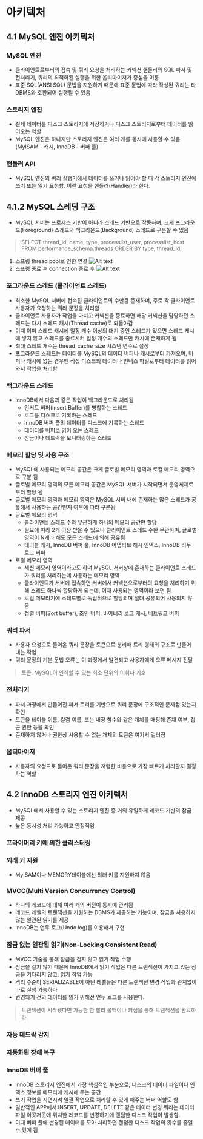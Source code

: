# 아키텍처

## 4.1 MySQL 엔진 아키텍처

### MySQL 엔진

- 클라이언트로부터의 접속 및 쿼리 요청을 처리하는 커넥션 핸들러와 SQL 파서 및 전처리기, 쿼리의 최적화된 실행을 위한 옵티마이저가 중심을 이룸
- 표준 SQL(ANSI SQL) 문법을 지원하기 때문에 표준 문법에 따라 작성된 쿼리는 타 DBMS와 호환되어 실행될 수 있음

### 스토리지 엔진

- 실제 데이터를 디스크 스토리지에 저장하거나 디스크 스토리지로부터 데이터를 읽어오는 역할
- MySQL 엔진은 하나지만 스토리지 엔진은 여러 개를 동시에 사용할 수 있음 (MyISAM - 캐시, InnoDB - 버퍼 풀)

### 핸들러 API

- MySQL 엔진의 쿼리 실행기에서 데이터를 쓰거나 읽어야 할 때 각 스토리지 엔진에 쓰기 또는 읽기 요청함. 이런 요청을 핸들러(Handler)라 한다.

## 4.1.2 MySQL 스레딩 구조

- MySQL 서버는 프로세스 기반이 아니라 스레드 기반으로 작동하며, 크게 포그라운드(Foreground) 스레드와 백그라운드(Background) 스레드로 구분할 수 있음

> SELECT thread_id, name, type, processlist_user, processlist_host FROM performance_schema.threads ORDER BY type, thread_id;

1. 스프링 thread pool로 인한 연결
![Alt text](image.png)
2. 스프링 종료 후 connection 종료 후
![Alt text](image-1.png)

### 포그라운드 스레드 (클라이언트 스레드)

- 최소한 MySQL 서버에 접속된 클라이언트의 수만큼 존재하며, 주로 각 클라이언트 사용자가 요청하는 쿼리 문장을 처리함
- 클라이언트 사용자가 작업을 마치고 커넥션을 종료하면 해당 커넥션을 담당하던 스레드는 다시 스레드 캐시(Thread cache)로 되돌아감
- 이때 이미 스레드 캐시에 일정 개수 이상의 대기 중인 스레드가 있으면 스레드 캐시에 넣지 않고 스레드를 종료시켜 일정 개수의 스레드만 캐시에 존재하게 됨
- 최대 스레드 개수는 thread_cache_size 시스템 변수로 설정
- 포그라운드 스레드는 데이터를 MySQL의 데이터 버퍼나 캐시로부터 가져오며, 버퍼나 캐시에 없는 경우엔 직접 디스크의 데이터나 인덱스 파일로부터 데이터를 읽어와서 작업을 처리함

### 백그라운드 스레드

- InnoDB에서 다음과 같은 작업이 백그라운드로 처리됨
  - 인서트 버퍼(Insert Buffer)를 병합하는 스레드
  - 로그를 디스크로 기록하는 스레드
  - InnoDB 버퍼 풀의 데이터를 디스크에 기록하는 스레드
  - 데이터를 버퍼로 읽어 오는 스레드
  - 잠금이나 데드락을 모니터링하는 스레드

### 메모리 할당 및 사용 구조

- MySQL에 사용되는 메모리 공간은 크게 글로벌 메모리 영역과 로컬 메모리 영역으로 구분 됨
- 글로벌 메모리 영역의 모든 메모리 공간은 MySQL 서버가 시작되면서 운영체제로부터 할당 됨
- 글로벌 메모리 영역과 메모리 영역은 MySQL 서버 내에 존재하는 많은 스레드가 공유해서 사용하는 공간인지 여부에 따라 구분됨
- 글로벌 메모리 영역
  - 클라이언트 스레드 수와 무관하게 하나의 메모리 공간만 할당
  - 필요에 따라 2개 이상 받을 수 있으나 클라이언트 스레드 수완 무관하며, 글로벌 영역이 N개라 해도 모든 스레드에 의해 공유됨
  - 테이블 캐시, InnoDB 버퍼 풀, InnoDB 어댑티브 해시 인덱스, InnoDB 리두 로그 버퍼
- 로컬 메모리 영역
  - 세션 메모리 영역이라고도 하며 MySQL 서버상에 존재하는 클라이언트 스레드가 쿼리를 처리하는데 사용하는 메모리 영역
  - 클라이언트가 서버에 접속하면 서버에서 커넥션으로부터의 요청을 처리하기 위해 스레드 하나씩 할당하게 되는데, 이때 사용되는 영역이라 보면 됨
  - 로컬 메모리기에 스레드별로 독립적으로 할당되며 절대 공유되어 사용되지 않음
  - 정렬 버퍼(Sort buffer), 조인 버퍼, 바이너리 로그 캐시, 네트워크 버퍼

### 쿼리 파서

- 사용자 요청으로 들어온 쿼리 문장을 토큰으로 분리해 트리 형태의 구조로 만들어 내는 작업
- 쿼리 문장의 기본 문법 오류는 이 과정에서 발견되고 사용자에게 오류 메시지 전달

> 토큰: MySQL이 인식할 수 있는 최소 단위의 어휘나 기호

### 전처리기

- 파서 과정에서 만들어진 파서 트리를 기반으로 쿼리 문장에 구조적인 문제점 있는지 확인
- 토큰을 테이블 이름, 칼럼 이름, 또는 내장 함수와 같은 개체를 매핑해 존재 여부, 접근 권한 등을 확인
- 존재하지 않거나 권한상 사용할 수 없는 개체의 토큰은 여기서 걸러짐

### 옵티마이저

- 사용자의 요청으로 들어온 쿼리 문장을 저렴한 비용으로 가장 빠르게 처리할지 결정하는 역할

## 4.2 InnoDB 스토리지 엔진 아키텍처

- MySQL에서 사용할 수 있는 스토리지 엔진 중 거의 유일하게 레코드 기반의 잠금 제공
- 높은 동시성 처리 가능하고 안정적임

### 프라이머리 키에 의한 클러스터링

### 외래 키 지원

- MyISAM이나 MEMORY테이블에선 외래 키를 지원하지 않음

### MVCC(Multi Version Concurrency Control)

- 하나의 레코드에 대해 여러 개의 버전이 동시에 관리됨
- 레코드 레벨의 트랜잭션을 지원하는 DBMS가 제공하는 기능이며, 잠금을 사용하지 않는 일관된 읽기를 제공
- InnoDB는 언두 로그(Undo log)를 이용해서 구현

### 잠금 없는 일관된 읽기(Non-Locking Consistent Read)

- MVCC 기술을 통해 잠금을 걸지 않고 읽기 작업 수행
- 잠금을 걸지 않기 때문에 InnoDB에서 읽기 작업은 다른 트랜잭션이 가지고 있는 잠금을 기다리지 않고, 읽기 작업 가능
- 격리 수준이 SERIALIZABLE이 아닌 레벨들은 다른 트랜잭션 변경 작업과 관계없이 바로 실행 가능하다
- 변경되기 전의 데이터를 읽기 위해선 언두 로그를 사용한다.

> 트랜잭션이 시작됐다면 가능한 한 빨리 롤백이나 커심을 통해 트랜잭션을 완료하라

### 자동 데드락 감지

### 자동화된 장애 복구

### InnoDB 버퍼 풀

- InnoDB 스토리지 엔진에서 가장 핵심적인 부분으로, 디스크의 데이터 파일이나 인덱스 정보를 메모리에 캐시해 두는 공간
- 쓰기 작업을 지연시켜 일괄 작업으로 처리할 수 있게 해주는 버퍼 역할도 함
- 일반적인 APP에서 INSERT, UPDATE, DELETE 같은 데이터 변경 쿼리는 데이터 파일 이곳저곳에 위치한 레코드를 변경하기에 랜덤한 디스크 작업이 발생함.
- 이때 버퍼 풀에 변경된 데이터를 모아 처리하면 랜덤한 디스크 작업의 횟수를 줄일 수 있게 됨